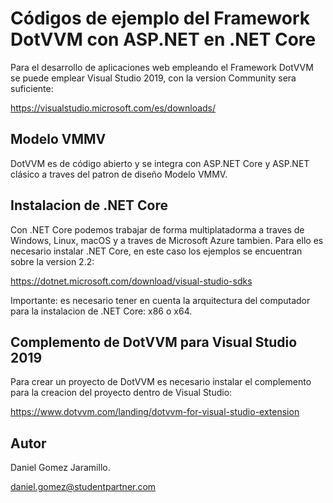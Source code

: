 # Códigos de ejemplo del Framework DotVVM con ASP.NET en .NET Core 

Para el desarrollo de aplicaciones web empleando el Framework DotVVM se puede emplear Visual Studio 2019, con la version Community sera suficiente:

https://visualstudio.microsoft.com/es/downloads/

## Modelo VMMV

DotVVM es de código abierto y se integra con ASP.NET Core y ASP.NET clásico a traves del patron de diseño Modelo VMMV.

## Instalacion de .NET Core

Con .NET Core podemos trabajar de forma multiplatadorma a traves de Windows, Linux, macOS y a traves de Microsoft Azure tambien. Para ello es necesario instalar .NET Core, en este caso los ejemplos se encuentran sobre la version 2.2:

https://dotnet.microsoft.com/download/visual-studio-sdks

Importante: es necesario tener en cuenta la arquitectura del computador para la instalacion de .NET Core: x86 o x64. 

## Complemento de DotVVM para Visual Studio 2019

Para crear un proyecto de DotVVM es necesario instalar el complemento para la creacion del proyecto dentro de Visual Studio: 

https://www.dotvvm.com/landing/dotvvm-for-visual-studio-extension

## Autor

Daniel Gomez Jaramillo.

daniel.gomez@studentpartner.com
